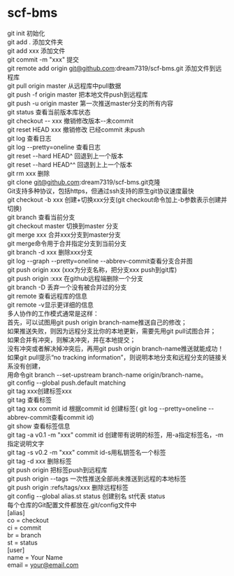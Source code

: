 # scf-bms
git init	初始化<br/>
git add .	添加文件夹<br/>
git add xxx 添加文件<br/>
git commit -m "xxx" 提交<br/>
git remote add origin git@github.com:dream7319/scf-bms.git 添加文件到远程库<br/>
git pull origin master 从远程库中pull数据<br/>
git push -f origin master 把本地文件push到远程库<br/>
git push -u origin master 第一次推送master分支的所有内容<br/>
git status  查看当前版本库状态<br/>
git checkout -- xxx 撤销修改版本--未commit<br/>
git reset HEAD xxx  撤销修改 已经commit 未push<br/>
git log 查看日志<br/>
git log --pretty=oneline	查看日志<br/>
git reset --hard HEAD^	回退到上一个版本<br/>
git reset --hard HEAD^^	回退到上上一个版本<br/>
git rm xxx 删除<br/>
git clone git@github.com:dream7319/scf-bms.git克隆<br/>
Git支持多种协议，包括https，但通过ssh支持的原生git协议速度最快<br/>
git checkout -b xxx 创建+切换xxx分支(git checkout命令加上-b参数表示创建并切换)<br/>
git branch 查看当前分支<br/>
git checkout master 切换到master 分支<br/>
git merge xxx 合并xxx分支到master分支<br/>
git merge命令用于合并指定分支到当前分支<br/>
git branch -d xxx 删除xxx分支<br/>
git log --graph --pretty=oneline --abbrev-commit查看分支合并图<br/>
git push origin xxx (xxx为分支名称，把分支xxx push到git库)<br/>
git push origin :xxx 在github远程端删除一个分支<br/>
git branch -D <name> 丢弃一个没有被合并过的分支<br/>
git remote 查看远程库的信息<br/>
git remote -v显示更详细的信息<br/>
多人协作的工作模式通常是这样：<br/>
首先，可以试图用git push origin branch-name推送自己的修改；<br/>
如果推送失败，则因为远程分支比你的本地更新，需要先用git pull试图合并；<br/>
如果合并有冲突，则解决冲突，并在本地提交；<br/>
没有冲突或者解决掉冲突后，再用git push origin branch-name推送就能成功！<br/>
如果git pull提示“no tracking information”，则说明本地分支和远程分支的链接关系没有创建，<br/>
用命令git branch --set-upstream branch-name origin/branch-name。<br/>
git config --global push.default matching <br/>
git tag xxx创建标签xxx<br/>
git tag 查看标签<br/>
git tag xxx commit id 根据commit id 创建标签( git log --pretty=oneline --abbrev-commit查看commit id)<br/>
git show <tagname>查看标签信息<br/>
git tag -a v0.1 -m "xxx" commit id 创建带有说明的标签，用-a指定标签名，-m指定说明文字<br/>
git tag -s v0.2 -m "xxx" commit id-s用私钥签名一个标签<br/>
git tag -d xxx 删除标签<br/>
git push origin <tagname>把标签push到远程库<br/>
git push origin --tags 一次性推送全部尚未推送到远程的本地标签<br/>
git push origin :refs/tags/xxx 删除远程标签<br/>
git config --global alias.st status 创建别名 st代表 status<br/>
每个仓库的Git配置文件都放在.git/config文件中<br/>
[alias]<br/>
    co = checkout<br/>
    ci = commit<br/>
    br = branch<br/>
    st = status<br/>
[user]<br/>
    name = Your Name<br/>
    email = your@email.com<br/>
